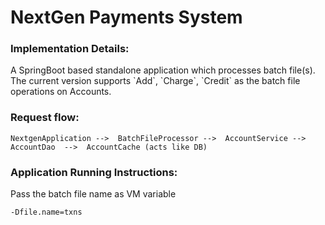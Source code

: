 # NextGen Payments System


<h3>Implementation Details:</h3>
A SpringBoot based standalone application which processes batch file(s). The current version supports `Add`, `Charge`, `Credit` as the batch file operations on Accounts. 


<h3>Request flow:</h3>

```
NextgenApplication -->  BatchFileProcessor -->  AccountService -->  AccountDao  -->  AccountCache (acts like DB)
```


<h3>Application Running Instructions:</h3>

Pass the batch file name as VM variable
```
-Dfile.name=txns
```
